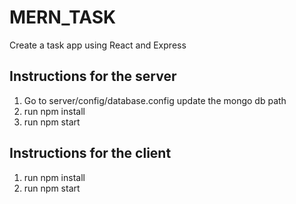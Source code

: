 # MERN_TASK
Create a task app using React and Express

## Instructions for the server
1. Go to server/config/database.config update the mongo db path
2. run npm install
3. run npm start

## Instructions for the client
1. run npm install
2. run npm start